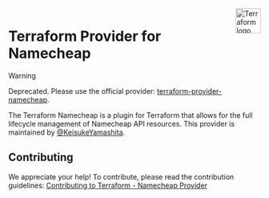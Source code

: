 <a href="https://terraform.io">
    <img src="https://cdn.rawgit.com/hashicorp/terraform-website/master/content/source/assets/images/logo-hashicorp.svg" alt="Terraform logo" title="Terraform" align="right" height="50" />
</a>

# Terraform Provider for Namecheap

> [!WARNING]
> Deprecated. Please use the official provider: [terraform-provider-namecheap](https://registry.terraform.io/providers/namecheap/namecheap/latest/docs).

The Terraform Namecheap is a plugin for Terraform that allows for the full lifecycle management of Namecheap API resources.
This provider is maintained by [@KeisukeYamashita](https://github.com/KeisukeYamashita).

## Contributing

We appreciate your help!
To contribute, please read the contribution guidelines: [Contributing to Terraform - Namecheap Provider](./CONTRIBUTING.md)
